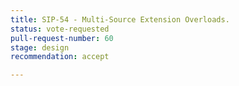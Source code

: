```yaml
---
title: SIP-54 - Multi-Source Extension Overloads.
status: vote-requested
pull-request-number: 60
stage: design
recommendation: accept

---
```

